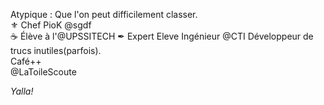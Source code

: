 Atypique : Que l'on peut difficilement classer.    
⚜ Chef PioK @sgdf   
☕ Élève à l'@UPSSITECH 
✒ Expert Eleve Ingénieur @CTI
Développeur de trucs inutiles(parfois).   
Café++   
@LaToileScoute   
   
*Yalla!*   



<!--
### Hi there 👋
**ctruillet/ctruillet** is a ✨ _special_ ✨ repository because its `README.md` (this file) appears on your GitHub profile.

Here are some ideas to get you started:

- 🔭 I’m currently working on ...
- 🌱 I’m currently learning ...
- 👯 I’m looking to collaborate on ...
- 🤔 I’m looking for help with ...
- 💬 Ask me about ...
- 📫 How to reach me: ...
- 😄 Pronouns: ...
- ⚡ Fun fact: ...
-->

